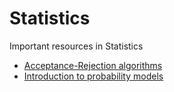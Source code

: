 # Statistics
Important resources in Statistics

* [Acceptance-Rejection algorithms](https://www.sciencedirect.com/topics/mathematics/rejection-method)
* [Introduction to probability models](https://www.sciencedirect.com/science/article/pii/B9780128143469000160)


